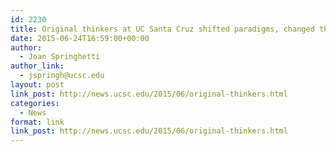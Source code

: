 ```yaml
---
id: 2230
title: Original thinkers at UC Santa Cruz shifted paradigms, changed the world
date: 2015-06-24T16:59:00+00:00
author:
  - Joan Springhetti
author_link:
  - jspringh@ucsc.edu
layout: post
link_post: http://news.ucsc.edu/2015/06/original-thinkers.html
categories:
  - News
format: link
link_post: http://news.ucsc.edu/2015/06/original-thinkers.html
---
```

